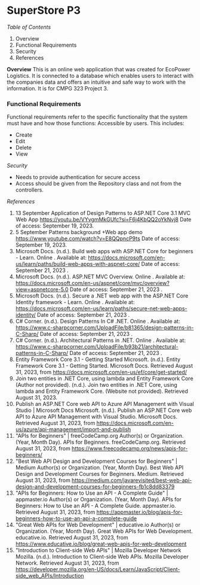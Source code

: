 # SuperStore P3

*Table of Contents*
1. Overview
2. Functional Requirements
3. Security
4. References

**Overview**
This is an online web application that was created for EcoPower Logistics. It is connected to a database which enables users to interact with the companies data and offers an intuitive and safe way to work with the information. It is for CMPG 323 Project 3.

### Functional Requirements
Functional requirements refer to the specific functionality that the system must have and how those functions:
Accessible by users. This includes:
  - Create
  - Edit
  - Delete
  - View

*Security*
  - Needs to provide authentication for secure access
  - Access should be given from the Repository class and not from the controllers.

*References*
1.	13 September Application of Design Patterns to ASP.NET Core 3.1 MVC Web App https://youtu.be/VYvgmMkGUfc?si=F6j4KbQQ2oYkNvj8 Date of access: September 19, 2023.
2.	5 September Patterns background +Web app demo https://www.youtube.com/watch?v=E8QQpncP9ts  Date of access: September 19, 2023.
3.	Microsoft Docs. (n.d.). Build web apps with ASP.NET Core for beginners - Learn.  Online . Available at: https://docs.microsoft.com/en-us/learn/paths/build-web-apps-with-aspnet-core/  Date of access: September 21, 2023 .
4.	Microsoft Docs. (n.d.). ASP.NET MVC Overview.  Online . Available at: https://docs.microsoft.com/en-us/aspnet/core/mvc/overview?view=aspnetcore-5.0  Date of access: September 21, 2023 .
5.	Microsoft Docs. (n.d.). Secure a .NET web app with the ASP.NET Core Identity framework - Learn.  Online . Available at: https://docs.microsoft.com/en-us/learn/paths/secure-net-web-apps-identity/  Date of access: September 21, 2023 .
6.	C# Corner. (n.d.). Design Patterns In C# .NET.  Online . Available at: https://www.c-sharpcorner.com/UploadFile/b81365/design-patterns-in-C-Sharp/  Date of access: September 21, 2023 .
7.	C# Corner. (n.d.). Architectural Patterns in .NET.  Online . Available at: https://www.c-sharpcorner.com/UploadFile/b93b21/architectural-patterns-in-C-Sharp/  Date of access: September 21, 2023 .
8.	Entity Framework Core 3.1 - Getting Started Microsoft. (n.d.). Entity Framework Core 3.1 - Getting Started. Microsoft Docs. Retrieved August 31, 2023, from https://docs.microsoft.com/en-us/ef/core/get-started/
9.	Join two entities in .NET Core, using lambda and Entity Framework Core (Author not provided). (n.d.). Join two entities in .NET Core, using lambda and Entity Framework Core. (Website not provided). Retrieved August 31, 2023.
10.	Publish an ASP.NET Core web API to Azure API Management with Visual Studio | Microsoft Docs Microsoft. (n.d.). Publish an ASP.NET Core web API to Azure API Management with Visual Studio. Microsoft Docs. Retrieved August 31, 2023, from https://docs.microsoft.com/en-us/azure/api-management/import-and-publish
11.	"APIs for Beginners" | freeCodeCamp.org Author(s) or Organization. (Year, Month Day). APIs for Beginners. freeCodeCamp.org. Retrieved August 31, 2023, from https://www.freecodecamp.org/news/apis-for-beginners/
12.	"Best Web API Design and Development Courses for Beginners" | Medium Author(s) or Organization. (Year, Month Day). Best Web API Design and Development Courses for Beginners. Medium. Retrieved August 31, 2023, from https://medium.com/javarevisited/best-web-api-design-and-development-courses-for-beginners-fb1c8dd83379
13.	"APIs for Beginners: How to Use an API - A Complete Guide" | appmaster.io Author(s) or Organization. (Year, Month Day). APIs for Beginners: How to Use an API - A Complete Guide. appmaster.io. Retrieved August 31, 2023, from https://appmaster.io/blog/apis-for-beginners-how-to-use-an-api-a-complete-guide
14.	"Great Web APIs for Web Development" | educative.io Author(s) or Organization. (Year, Month Day). Great Web APIs for Web Development. educative.io. Retrieved August 31, 2023, from https://www.educative.io/blog/great-web-apis-for-web-development
15.	"Introduction to Client-side Web APIs" | Mozilla Developer Network Mozilla. (n.d.). Introduction to Client-side Web APIs. Mozilla Developer Network. Retrieved August 31, 2023, from https://developer.mozilla.org/en-US/docs/Learn/JavaScript/Client-side_web_APIs/Introduction

